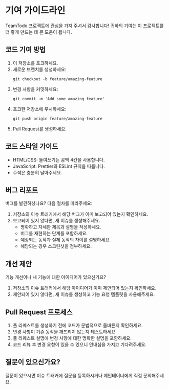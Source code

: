 # 기여 가이드라인

TeamTodo 프로젝트에 관심을 가져 주셔서 감사합니다! 귀하의 기여는 이 프로젝트를 더 좋게 만드는 데 큰 도움이 됩니다.

## 코드 기여 방법

1. 이 저장소를 포크하세요.
2. 새로운 브랜치를 생성하세요:
   ```
   git checkout -b feature/amazing-feature
   ```
3. 변경 사항을 커밋하세요:
   ```
   git commit -m 'Add some amazing feature'
   ```
4. 포크한 저장소에 푸시하세요:
   ```
   git push origin feature/amazing-feature
   ```
5. Pull Request를 생성하세요.

## 코드 스타일 가이드

- HTML/CSS: 들여쓰기는 공백 4칸을 사용합니다.
- JavaScript: Prettier와 ESLint 규칙을 따릅니다.
- 주석은 충분히 달아주세요.

## 버그 리포트

버그를 발견하셨나요? 다음 절차를 따라주세요:

1. 저장소의 이슈 트래커에서 해당 버그가 이미 보고되어 있는지 확인하세요.
2. 보고되어 있지 않다면, 새 이슈를 생성해주세요.
   - 명확하고 자세한 제목과 설명을 작성하세요.
   - 버그를 재현하는 단계를 포함하세요.
   - 예상되는 동작과 실제 동작의 차이를 설명하세요.
   - 해당되는 경우 스크린샷을 첨부하세요.

## 개선 제안

기능 개선이나 새 기능에 대한 아이디어가 있으신가요?

1. 저장소의 이슈 트래커에서 해당 아이디어가 이미 제안되어 있는지 확인하세요.
2. 제안되어 있지 않다면, 새 이슈를 생성하고 기능 요청 템플릿을 사용해주세요.

## Pull Request 프로세스

1. 풀 리퀘스트를 생성하기 전에 코드가 문법적으로 올바른지 확인하세요.
2. 변경 사항이 기존 동작을 깨뜨리지 않는지 테스트하세요.
3. 풀 리퀘스트 설명에 변경 사항에 대한 명확한 설명을 포함하세요.
4. 코드 리뷰 후 변경 요청이 있을 수 있으니 인내심을 가지고 기다려주세요.

## 질문이 있으신가요?

질문이 있으시면 이슈 트래커에 질문을 등록하시거나 메인테이너에게 직접 문의해주세요.
